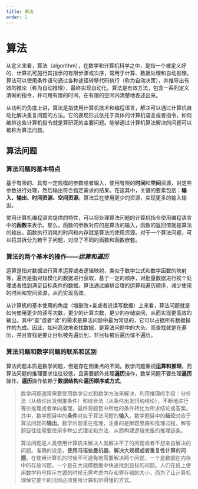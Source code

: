 ```yaml
---
title: 算法
order: 1
---
```


# 算法
从定义来看，算法（algorithm），在数学和计算机科学之中，是指一个被定义好的、计算机可施行其指示的有限步骤或次序，常用于计算、数据处理和自动推理。算法可以使用条件语句通过各种途径转移代码执行（称为自动决策），并推导出有效的推论（称为自动推理），最终实现自动化。算法是有效方法，包含一系列定义清晰的指令，并可用有限的时间，在有限的空间内清楚地表述出来。

从功利的角度上讲，算法是指使用计算机技术和编程语言，解决可以通过计算机自动化解决重复问题的方法。它的表现形式依托于具体的计算机语言或者指令，如何编排这些计算机指令就是算研究的主要问题。能够通过计算机算法解决的问题可以被称为算法问题。

## 算法问题

### 算法问题的基本特点
基于有限的、具有一定规模的参数或者输入，使用有限的**时间**和**空间**资源，对这些参数进行处理，然后输出符合指定需求的结果。在这其中，关键的要素包括：**输入、输出、时间资源、空间资源**。算法旨在使用更少的资源，实现更多的输入输出。

使用计算机编程语言提供的特性，可以将处理算法问题的计算机指令使用编程语言中的**函数**来表示。那么，函数的参数对应的是算法的输入，函数的返回值就是算法的输出，函数执行消耗的时间和内存就是算法的使用资源。对于一个算法问题，可以将其拆分为若干子问题，对应了不同的函数和函数嵌套。

### 算法的两个基本的操作——*运算和遍历*
运算是指对数据进行算术运算或者逻辑映射，类似于数学公式和数学函数的映射等，遍历是指对规模化的数据进行获取，基于一定的顺序，对批量数据进行挨个处理或者找到满足目标条件的数据。算法通过编排合理的运算和遍历顺序，减少使用的时间和空间资源，从而实现高效。

从计算机的基本使用的角度（增删改+查或者说读写数据）上来看，算法问题就是如何使用更少的读写次数，更少的计算次数，更少的存储空间，从而实现更高效的输出。其中“查”或者“读”的需求是算法问题中最为常见的，它可以占据所有数据操作的九成。因此，如何高效地查找数据，是算法问题中的大头。而查找就是在遍历，并且查找是要让目标被先遍历到，非目标被后遍历或不遍历。

### 算法问题和数学问题的联系和区别
算法问题本质是数学问题，但是存在侧重点的不同。数学问题重视**运算和推理**，而算法问题的推理要求往往较低，且需要额外处理**遍历**操作，数学问题不要处理**遍历**操作。**遍历**操作依赖于**数据结构**和**遍历顺序或方式**。

> 数学问题通常需要使用数学公式和数学方法来解决，利用推理的手段：分析法（从结论出发倒推条件）和综合法（从条件出发归纳结论），不断地进行等价推理或者单向推理，最终将题目中所给的条件转化为所求结论或答案。其中，数学题目中的**条件**对应于算法问题的**输入**，数学题目中的**结论**对应于算法问题的**输出**。数学问题重在推理，注重的是解题思路和推理过程，解答题目往往需要使用多种公式理论和方法，从而构建逻辑完备的推理链条。
>
> 算法问题是人类使用计算机来解决人类解决不了的问题或者不想亲自解决的问题。准确的说是，**使用冯诺依曼机器，解决大规模或者重复性计算的问题**。在使用计算机的时候不可避免地需要解决两个问题，一个是数据在内存中的存放问题，一个是在大规模数据中快速找到目标的问题。人们在纸上使用数学符号挥斥方遒的时候无需考虑内存和寄存器的大小，而为了让计算机理解它要干的活则必须使用计算机听得懂的方式。

